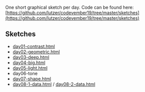 One short graphical sketch per day. Code can be found here: [https://github.com/lutzer/codevember19/tree/master/sketches](https://github.com/lutzer/codevember19/tree/master/sketches)

## Sketches

* [day01-contrast.html](day01-contrast.html)
* [day02-geometric.html](day02-geometric.html)
* [day03-deep.html](day03-deep.html)
* [day04-big.html](day04-big.html)
* [day05-light.html](day05-light.html)
* day06-tone
* [day07-shape.html](day07-shape.html)
* [day08-1-data.html](day08-1-data.html) / [day08-2-data.html](day08-2-data.html)

